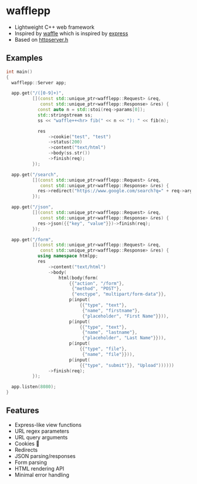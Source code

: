 # wafflepp

- Lightweight C++ web framework
- Inspired by [waffle](https://github.com/benglard/waffle) which is inspired by [express](https://expressjs.com/)
- Based on [httpserver.h](https://github.com/jeremycw/httpserver.h)

## Examples

```c++
int main()
{
  wafflepp::Server app;

  app.get("/([0-9]+)",
          [](const std::unique_ptr<wafflepp::Request> &req,
             const std::unique_ptr<wafflepp::Response> &res) {
            const auto n = std::stoi(req->params[0]);
            std::stringstream ss;
            ss << "waffle++<hr> fib(" << n << "): " << fib(n);

            res
                ->cookie("test", "test")
                ->status(200)
                ->content("text/html")
                ->body(ss.str())
                ->finish(req);
          });

  app.get("/search",
          [](const std::unique_ptr<wafflepp::Request> &req,
             const std::unique_ptr<wafflepp::Response> &res) {
            res->redirect("https://www.google.com/search?q=" + req->args["q"])->finish(req);
          });

  app.get("/json",
          [](const std::unique_ptr<wafflepp::Request> &req,
             const std::unique_ptr<wafflepp::Response> &res) {
            res->json({{"key", "value"}})->finish(req);
          });

  app.get("/form",
          [](const std::unique_ptr<wafflepp::Request> &req,
             const std::unique_ptr<wafflepp::Response> &res) {
            using namespace htmlpp;
            res
                ->content("text/html")
                ->body(
                    html(body(form(
                        {{"action", "/form"},
                         {"method", "POST"},
                         {"enctype", "multipart/form-data"}},
                        p(input(
                            {{"type", "text"},
                             {"name", "firstname"},
                             {"placeholder", "First Name"}})),
                        p(input(
                            {{"type", "text"},
                             {"name", "lastname"},
                             {"placeholder", "Last Name"}})),
                        p(input(
                            {{"type", "file"},
                             {"name", "file"}})),
                        p(input(
                            {{"type", "submit"}}, "Upload"))))))
                ->finish(req);
          });

  app.listen(8080);
}
```

## Features

- Express-like view functions
- URL regex parameters
- URL query arguments
- Cookies 🍪
- Redirects
- JSON parsing/responses
- Form parsing
- HTML rendering API
- Minimal error handling